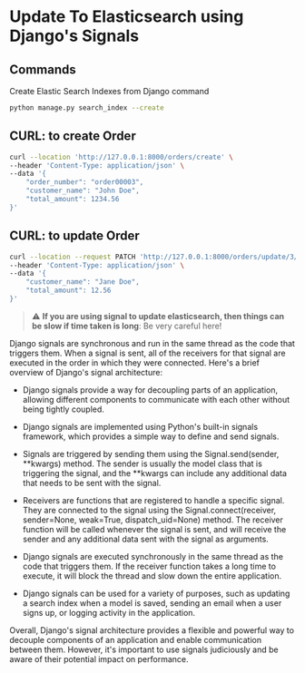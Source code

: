 # Update To Elasticsearch using Django's Signals

## Commands

Create Elastic Search Indexes from Django command
```sh
python manage.py search_index --create
```

## CURL: to create Order

```sh
curl --location 'http://127.0.0.1:8000/orders/create' \
--header 'Content-Type: application/json' \
--data '{
    "order_number": "order00003",
    "customer_name": "John Doe",
    "total_amount": 1234.56
}'
```

## CURL: to update Order

```sh
curl --location --request PATCH 'http://127.0.0.1:8000/orders/update/3/' \
--header 'Content-Type: application/json' \
--data '{
    "customer_name": "Jane Doe",
    "total_amount": 12.56
}'
```


> :warning: **If you are using signal to update elasticsearch, then things can be slow if time taken is long**: Be very careful here!

Django signals are synchronous and run in the same thread as the code that triggers them. When a signal is sent, all of the receivers for that signal are executed in the order in which they were connected.
Here's a brief overview of Django's signal architecture:

- Django signals provide a way for decoupling parts of an application, allowing different components to communicate with each other without being tightly coupled.

- Django signals are implemented using Python's built-in signals framework, which provides a simple way to define and send signals.
- Signals are triggered by sending them using the Signal.send(sender, **kwargs) method. The sender is usually the model class that is triggering the signal, and the **kwargs can include any additional data that needs to be sent with the signal.

- Receivers are functions that are registered to handle a specific signal. They are connected to the signal using the Signal.connect(receiver, sender=None, weak=True, dispatch_uid=None) method. The receiver function will be called whenever the signal is sent, and will receive the sender and any additional data sent with the signal as arguments.

- Django signals are executed synchronously in the same thread as the code that triggers them. If the receiver function takes a long time to execute, it will block the thread and slow down the entire application.

- Django signals can be used for a variety of purposes, such as updating a search index when a model is saved, sending an email when a user signs up, or logging activity in the application.

Overall, Django's signal architecture provides a flexible and powerful way to decouple components of an application and enable communication between them. However, it's important to use signals judiciously and be aware of their potential impact on performance.